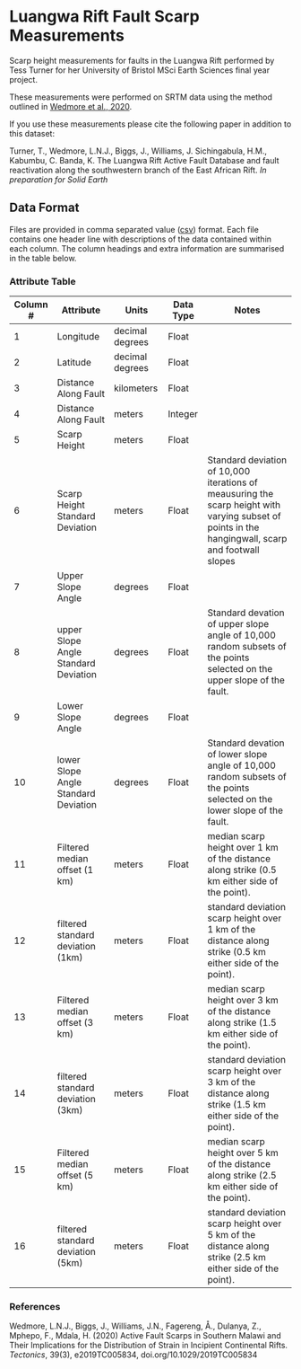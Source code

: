 # Luangwa Rift Fault Scarp Measurements

Scarp height measurements for faults in the Luangwa Rift performed by Tess Turner for her University of Bristol MSci Earth Sciences final year project.

These measurements were performed on SRTM data using the method outlined in [Wedmore et al., 2020].

If you use these measurements please cite the following paper in addition to this dataset:

Turner, T., Wedmore, L.N.J., Biggs, J., Williams, J. Sichingabula, H.M., Kabumbu, C. Banda, K. The Luangwa Rift Active Fault Database and fault reactivation along the southwestern branch of the East African Rift. _In preparation for Solid Earth_

## Data Format

Files are provided in comma separated value ([csv]) format. Each file contains one header line with descriptions of the data contained within each column. The column headings and extra information are summarised in the table below.

### Attribute Table
Column # | Attribute                            | Units            | Data Type     | Notes
---------|--------------------------------------|------------------|---------------|--------------------------------------------------
1        | Longitude                            | decimal degrees  | Float         |  
2        | Latitude                             | decimal degrees  | Float         | 
3        | Distance Along Fault                 | kilometers       | Float         |
4        | Distance Along Fault                 | meters           | Integer       |
5        | Scarp Height                         | meters           | Float         | 
6        | Scarp Height Standard Deviation      | meters           | Float         | Standard deviation of 10,000 iterations of meausuring the scarp height with varying subset of points in the hangingwall, scarp and footwall slopes
7        | Upper Slope Angle                    | degrees          | Float         |
8        | upper Slope Angle Standard Deviation | degrees          | Float         | Standard devation of upper slope angle of 10,000 random subsets of the points selected on the upper slope of the fault.
9        | Lower Slope Angle                    | degrees          | Float         | 
10       | lower Slope Angle Standard Deviation | degrees          | Float         | Standard devation of lower slope angle of 10,000 random subsets of the points selected on the lower slope of the fault.
11       | Filtered median offset (1 km)        | meters           | Float         | median scarp height over 1 km  of the distance along strike (0.5 km either side of the point).
12       | filtered standard deviation (1km)    | meters           | Float         | standard deviation scarp height over 1 km  of the distance along strike (0.5 km either side of the point).
13       | Filtered median offset (3 km)        | meters           | Float         | median scarp height over 3 km  of the distance along strike (1.5 km either side of the point).
14       | filtered standard deviation (3km)    | meters           | Float         | standard deviation scarp height over 3 km  of the distance along strike (1.5 km either side of the point).
15       | Filtered median offset (5 km)        | meters           | Float         | median scarp height over 5 km  of the distance along strike (2.5 km either side of the point).
16       | filtered standard deviation (5km)    | meters           | Float         | standard deviation scarp height over 5 km  of the distance along strike (2.5 km either side of the point).


### References
Wedmore, L.N.J., Biggs, J., Williams, J.N., Fagereng, Å., Dulanya, Z., Mphepo, F., Mdala, H. (2020) Active Fault Scarps in Southern Malawi and Their Implications for the Distribution of Strain in Incipient Continental Rifts. _Tectonics_, 39(3), e2019TC005834, doi.org/10.1029/2019TC005834

[csv]: https://datatracker.ietf.org/doc/html/rfc4180
[Wedmore et al., 2020]: https://doi.org/10.1029/2019TC005834
